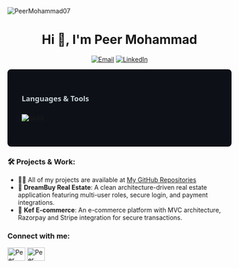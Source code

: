<p align="left"> <img src="https://komarev.com/ghpvc/?username=PeerMohammad07&label=Profile%20views&color=0e75b6&style=flat" alt="PeerMohammad07" /> </p>

<h1 align="center">Hi 👋, I'm Peer Mohammad</h1>

<p align="center">
  <a href="mailto:peeru548@gmail.com"><img src="https://img.shields.io/badge/Email-D14836?style=for-the-badge&logo=gmail&logoColor=white" alt="Email" /></a>
  <a href="https://www.linkedin.com/in/peer-mohammad-018215291/"><img src="https://img.shields.io/badge/LinkedIn-0A66C2?style=for-the-badge&logo=linkedin&logoColor=white" alt="LinkedIn" /></a>
</p>

<div style="background-color: #0d1117; padding: 2rem; border-radius: 8px;">
  <h3 style="color: #c9d1d9; margin-bottom: 1.5rem; font-family: system-ui;">Languages & Tools</h3>
  
  <div style="margin-bottom: 1.5rem;">
    <img src="https://skillicons.dev/icons?i=js,ts,html,css,react,redux,nodejs,tailwind,mongodb,postgres,docker,aws,nginx,figma,git,postman,graphql" alt="Skills" />
  </div>
</div>

### 🛠️ Projects & Work:
- 👨‍💻 All of my projects are available at <a href="https://github.com/PeerMohammad07?tab=repositories">My GitHub Repositories</a>
- 📌 **DreamBuy Real Estate**: A clean architecture-driven real estate application featuring multi-user roles, secure login, and payment integrations.
- 📌 **Kef E-commerce**: An e-commerce platform with MVC architecture, Razorpay and Stripe integration for secure transactions.

<h3 align="left">Connect with me:</h3>
<p align="left">
<a href="https://www.linkedin.com/in/peer-mohammad-018215291/" target="blank"><img align="center" src="https://raw.githubusercontent.com/rahuldkjain/github-profile-readme-generator/master/src/images/icons/Social/linked-in-alt.svg" alt="Peer Mohammad" height="30" width="40" /></a>
<a href="https://www.leetcode.com/peermohammad" target="blank"><img align="center" src="https://raw.githubusercontent.com/rahuldkjain/github-profile-readme-generator/master/src/images/icons/Social/leet-code.svg" alt="Peer Mohammad" height="30" width="40" /></a>
</p>
